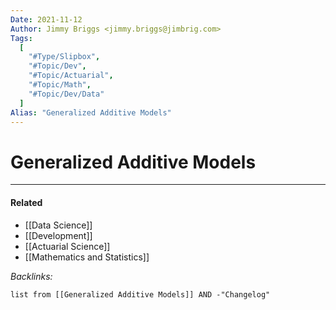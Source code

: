 ```yaml
---
Date: 2021-11-12
Author: Jimmy Briggs <jimmy.briggs@jimbrig.com>
Tags:
  [
    "#Type/Slipbox",
    "#Topic/Dev",
    "#Topic/Actuarial",
    "#Topic/Math",
    "#Topic/Dev/Data"
  ]
Alias: "Generalized Additive Models"
---
```


# Generalized Additive Models

***

#### Related

- [[Data Science]]
- [[Development]]
- [[Actuarial Science]]
- [[Mathematics and Statistics]]

*Backlinks:*

```dataview
list from [[Generalized Additive Models]] AND -"Changelog"
```